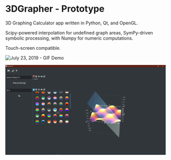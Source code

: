 # 3DGrapher - Prototype
3D Graphing Calculator app written in Python, Qt, and OpenGL. 

Scipy-powered interpolation for undefined graph areas, SymPy-driven symbolic processing, with Numpy for numeric computations. 

Touch-screen compatible.


![July 23, 2019 - GIF Demo](https://github.com/clockelliptic/3DGrapher/blob/master/app_photos/vid.gif)


![July 23, 2019 - Screenshot](https://github.com/clockelliptic/3DGrapher/blob/master/app_photos/calc_07-23-19.png)

